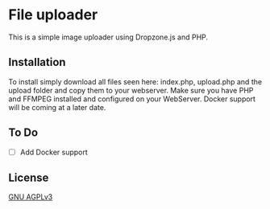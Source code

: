 # File uploader

This is a simple image uploader using Dropzone.js and PHP.

## Installation

To install simply download all files seen here: index.php, upload.php and the upload folder and copy them to your webserver. Make sure you have PHP and FFMPEG installed and configured on your WebServer. Docker support will be coming at a later date.


## To Do

- [ ] Add Docker support

## License

[GNU AGPLv3](https://choosealicense.com/licenses/agpl-3.0/)
